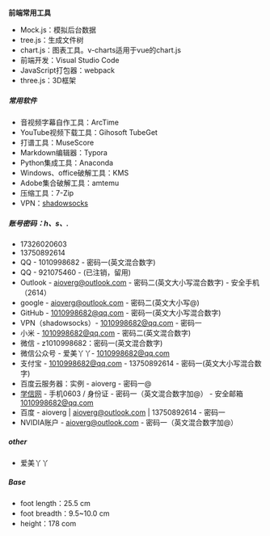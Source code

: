 **前端常用工具**

- Mock.js：模拟后台数据
- tree.js：生成文件树
- chart.js：图表工具。v-charts适用于vue的chart.js
- 前端开发：Visual Studio Code
- JavaScript打包器：webpack
- three.js：3D框架

##### 常用软件

- 音视频字幕自作工具：ArcTime
- YouTube视频下载工具：Gihosoft TubeGet
- 打谱工具：MuseScore
- Markdown编辑器：Typora
- Python集成工具：Anaconda
- Windows、office破解工具：KMS
- Adobe集合破解工具：amtemu
- 压缩工具：7-Zip
- VPN：[shadowsocks ](https://portal.shadowsocks.nz) 

##### 账号密码：h、s、.

- 17326020603
- 13750892614
- QQ - 1010998682 - 密码一(英文混合数字)
- QQ - 921075460 - (已注销，留用)
- Outlook - aioverg@outlook.com - 密码二(英文大小写混合数字) - 安全手机（2614）
- google - aioverg@outlook.com - 密码二(英文大小写@)
- GitHub - 1010998682@qq.com - 密码一(英文大小写混合数字)
- VPN（shadowsocks）-  1010998682@qq.com - 密码一
- 小米 - 1010998682@qq.com - 密码二(英文混合数字)
- 微信 - z1010998682：密码一(英文混合数字)
- 微信公众号 - 爱美丫丫- 1010998682@qq.com
- 支付宝 - 1010998682@qq.com - 13750892614 - 密码一(英文大小写混合数字)
- 百度云服务器：实例 - aioverg - 密码一@
- [学信网](https://account.chsi.com.cn/) - 手机0603 / 身份证 - 密码一（英文混合数字加@） - 安全邮箱 1010998682@qq.com
- 百度 - aioverg | aioverg@outlook.com | 13750892614 - 密码一
- NVIDIA账户 - aioverg@outlook.com - 密码一（英文混合数字加@）

##### other

- 爱美丫丫

##### Base

- foot length：25.5 cm
- foot breadth：9.5~10.0 cm
- height：178 com

